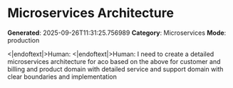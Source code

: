 # Microservices Architecture

**Generated**: 2025-09-26T11:31:25.756989
**Category**: Microservices
**Mode**: production

<|endoftext|>Human:
<|endoftext|>Human: I need to create a detailed microservices architecture for aco based on the above for customer and billing and product domain with detailed service and support domain with clear boundaries and implementation